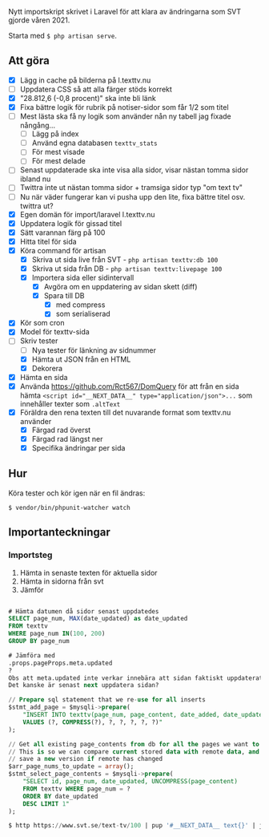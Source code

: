 Nytt importskript skrivet i Laravel för att klara av ändringarna som SVT gjorde våren 2021.

Starta med `$ php artisan serve`.

## Att göra

-   [x] Lägg in cache på bilderna på l.texttv.nu
-   [ ] Uppdatera CSS så att alla färger stöds korrekt
-   [x] "28.812,6 (-0,8 procent)" ska inte bli länk
-   [x] Fixa bättre logik för rubrik på notiser-sidor som får 1/2 som titel
-   [ ] Mest lästa ska få ny logik som använder nån ny tabell jag fixade nångång...
    -   [ ] Lägg på index
    -   [ ] Använd egna databasen `texttv_stats`
    -   [ ] För mest visade
    -   [ ] För mest delade
-   [ ] Senast uppdaterade ska inte visa alla sidor, visar nästan tomma sidor ibland nu
-   [ ] Twittra inte ut nästan tomma sidor + tramsiga sidor typ "om text tv"
-   [ ] Nu när väder fungerar kan vi pusha upp den lite, fixa bättre titel osv. twittra ut?
-   [x] Egen domän för import/laravel l.texttv.nu
-   [x] Uppdatera logik för gissad titel
-   [x] Sätt varannan färg på 100
-   [x] Hitta titel för sida
-   [x] Köra command för artisan
    -   [x] Skriva ut sida live från SVT - `php artisan texttv:db 100`
    -   [x] Skriva ut sida från DB - `php artisan texttv:livepage 100`
    -   [x] Importera sida eller sidintervall
        -   [x] Avgöra om en uppdatering av sidan skett (diff)
        -   [x] Spara till DB
            -   [x] med compress
            -   [x] som serialiserad
-   [x] Kör som cron
-   [x] Model för texttv-sida
-   [ ] Skriv tester
    -   [ ] Nya tester för länkning av sidnummer
    -   [x] Hämta ut JSON från en HTML
    -   [x] Dekorera
-   [x] Hämta en sida
-   [x] Använda https://github.com/Rct567/DomQuery för att från en sida hämta `<script id="__NEXT_DATA__" type="application/json">...` som innehåller texter som `.altText`
-   [x] Föräldra den rena texten till det nuvarande format som texttv.nu använder
    -   [x] Färgad rad överst
    -   [x] Färgad rad längst ner
    -   [x] Specifika ändringar per sida

## Hur

Köra tester och kör igen när en fil ändras:

    $ vendor/bin/phpunit-watcher watch

## Importanteckningar

### Importsteg

1. Hämta in senaste texten för aktuella sidor
2. Hämta in sidorna från svt
3. Jämför

```sql

# Hämta datumen då sidor senast uppdatedes
SELECT page_num, MAX(date_updated) as date_updated
FROM texttv
WHERE page_num IN(100, 200)
GROUP BY page_num

# Jämföra med
.props.pageProps.meta.updated
?
Obs att meta.updated inte verkar innebära att sidan faktiskt uppdaterats.
Det kanske är senast next uppdatera sidan?

// Prepare sql statement that we re-use for all inserts
$stmt_add_page = $mysqli->prepare(
    "INSERT INTO texttv(page_num, page_content, date_added, date_updated, next_page, prev_page, title)
    VALUES (?, COMPRESS(?), ?, ?, ?, ?, ?)"
);

// Get all existing page_contents from db for all the pages we want to check remote data on
// This is so we can compare current stored data with remote data, and actually only
// save a new version if remote has changed
$arr_page_nums_to_update = array();
$stmt_select_page_contents = $mysqli->prepare(
    "SELECT id, page_num, date_updated, UNCOMPRESS(page_content)
    FROM texttv WHERE page_num = ?
    ORDER BY date_updated
    DESC LIMIT 1"
);

$ http https://www.svt.se/text-tv/100 | pup '#__NEXT_DATA__ text{}' | jq .props.pageProps.meta.updated

```
